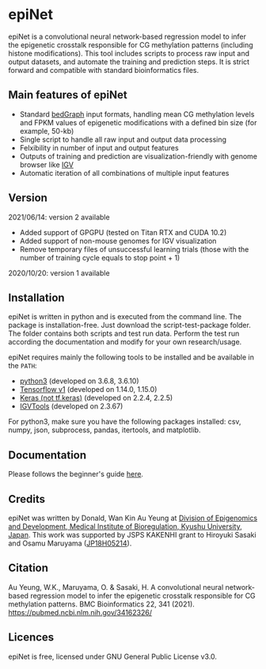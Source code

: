 # epiNet

epiNet is a convolutional neural network-based regression model to infer the epigenetic crosstalk responsible for CG methylation patterns (including histone modifications). This tool includes scripts to process raw input and output datasets, and automate the training and prediction steps. It is strict forward and compatible with standard bioinformatics files.

## Main features of epiNet

* Standard [bedGraph](https://genome.ucsc.edu/goldenPath/help/bedgraph.html) input formats, handling mean CG methylation levels and FPKM values of epigenetic modifications with a defined bin size (for example, 50-kb)
* Single script to handle all raw input and output data processing
* Felxibility in number of input and output features
* Outputs of training and prediction are visualization-friendly with genome browser like [IGV](http://software.broadinstitute.org/software/igv/)
* Automatic iteration of all combinations of multiple input features

## Version
2021/06/14: version 2 available
* Added support of GPGPU (tested on Titan RTX and CUDA 10.2)
* Added support of non-mouse genomes for IGV visualization
* Remove temporary files of unsuccessful learning trials (those with the number of training cycle equals to stop point + 1)

2020/10/20: version 1 available

## Installation

epiNet is written in python and is executed from the command line. The package is installation-free. Just download the script-test-package folder. The folder contains both scripts and test run data. Perform the test run according the documentation and modify for your own research/usage.

epiNet requires mainly the following tools to be installed and be available in the `PATH`:
* [python3](https://www.python.org/downloads/release/python-368/) (developed on 3.6.8, 3.6.10)
* [Tensorflow v1](https://www.tensorflow.org) (developed on 1.14.0, 1.15.0)
* [Keras (not tf.keras)](https://keras.io) (developed on 2.2.4, 2.2.5)
* [IGVTools](http://software.broadinstitute.org/software/igv/igvtools_commandline) (developed on 2.3.67)

For python3, make sure you have the following packages installed: csv, numpy, json, subprocess, pandas, itertools, and matplotlib.

## Documentation

Please follows the beginner's guide [here](https://github.com/donalday/epiNet/blob/master/Documentation.md).

## Credits

epiNet was written by Donald, Wan Kin Au Yeung at [Division of Epigenomics and Development, Medical Institute of Bioregulation, Kyushu University, Japan](http://www.bioreg.kyushu-u.ac.jp/labo/epigenome/index_e.html). This work was supported by JSPS KAKENHI grant to Hiroyuki Sasaki and Osamu Maruyama ([JP18H05214](https://kaken.nii.ac.jp/en/grant/KAKENHI-PROJECT-18H05214/)).

## Citation

Au Yeung, W.K., Maruyama, O. & Sasaki, H. A convolutional neural network-based regression model to infer the epigenetic crosstalk responsible for CG methylation patterns. BMC Bioinformatics 22, 341 (2021).
https://pubmed.ncbi.nlm.nih.gov/34162326/

## Licences

epiNet is free, licensed under GNU General Public License v3.0.
